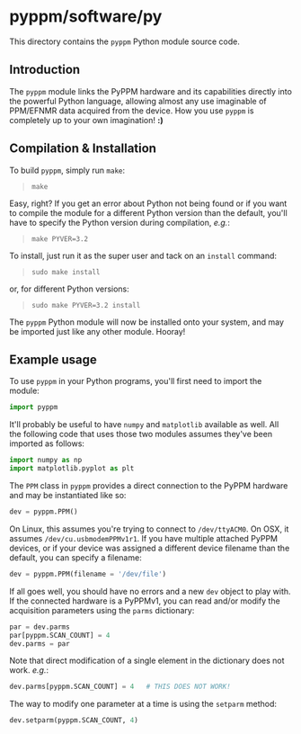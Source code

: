 # pyppm/software/py

This directory contains the `pyppm` Python module source code.

## Introduction

The `pyppm` module links the PyPPM hardware and its capabilities directly
into the powerful Python language, allowing almost any use imaginable of
PPM/EFNMR data acquired from the device. How you use `pyppm` is completely
up to your own imagination! **:)**

## Compilation & Installation

To build `pyppm`, simply run `make`:

> `make`

Easy, right? If you get an error about Python not being found or if you want
to compile the module for a different Python version than the default, you'll
have to specify the Python version during compilation, _e.g._:

> `make PYVER=3.2`

To install, just run it as the super user and tack on an `install` command:

> `sudo make install`

or, for different Python versions:

> `sudo make PYVER=3.2 install`

The `pyppm` Python module will now be installed onto your system, and may
be imported just like any other module. Hooray!

## Example usage

To use `pyppm` in your Python programs, you'll first need to import the
module:

```python
import pyppm
```

It'll probably be useful to have `numpy` and `matplotlib` available as well.
All the following code that uses those two modules assumes they've been
imported as follows:

```python
import numpy as np
import matplotlib.pyplot as plt
```

The `PPM` class in `pyppm` provides a direct connection to the PyPPM hardware
and may be instantiated like so:

```python
dev = pyppm.PPM()
```

On Linux, this assumes you're trying to connect to `/dev/ttyACM0`. On OSX, it
assumes `/dev/cu.usbmodemPPMv1r1`. If you have multiple attached PyPPM
devices, or if your device was assigned a different device filename than
the default, you can specify a filename:

```python
dev = pyppm.PPM(filename = '/dev/file')
```

If all goes well, you should have no errors and a new `dev` object to play
with. If the connected hardware is a PyPPMv1, you can read and/or modify the
acquisition parameters using the `parms` dictionary:

```python
par = dev.parms
par[pyppm.SCAN_COUNT] = 4
dev.parms = par
```

Note that direct modification of a single element in the dictionary does not
work. _e.g._:

```python
dev.parms[pyppm.SCAN_COUNT] = 4   # THIS DOES NOT WORK!
```

The way to modify one parameter at a time is using the `setparm` method:

```python
dev.setparm(pyppm.SCAN_COUNT, 4)
```

